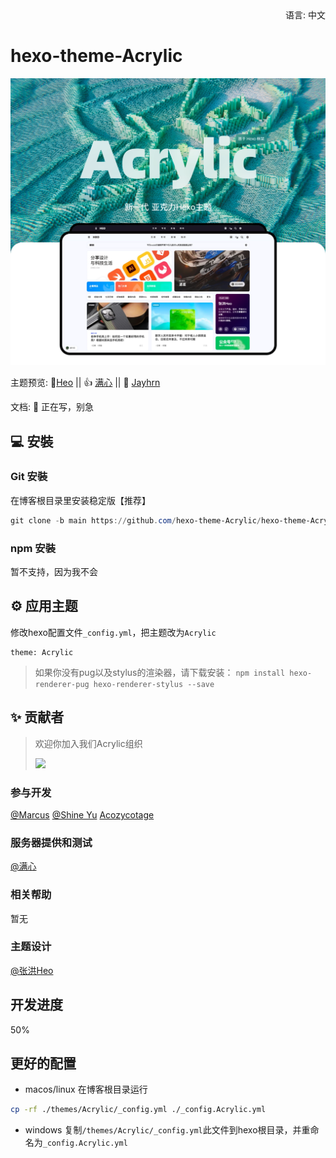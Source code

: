 <div align="right">
  语言:
  中文
</div>

# hexo-theme-Acrylic

![封面图](/source/img/封面图.webp)

主题预览:  🤟[Heo](https://blog.zhheo.com/) ||  👍 [满心](https://blog.lovelu.top/)  ||  🤞 [Jayhrn](https://blog.jayhrn.com/)

文档: 📖 正在写，别急

## 💻 安裝

### Git 安裝

在博客根目录里安装稳定版【推荐】

```powershell
git clone -b main https://github.com/hexo-theme-Acrylic/hexo-theme-Acrylic.git themes/Acrylic
```

### npm 安裝

暂不支持，因为我不会

## ⚙ 应用主题

修改hexo配置文件`_config.yml`，把主题改为`Acrylic`

```
theme: Acrylic
```

>如果你没有pug以及stylus的渲染器，请下载安装： ```npm install hexo-renderer-pug hexo-renderer-stylus --save```

## ✨ 贡献者
> 欢迎你加入我们Acrylic组织
>
>![](https://img2.acozycotage.net/i/2023/02/11/hii326.webp)

### 参与开发
[@Marcus](https://github.com/MarcusYYDS)
[@Shine Yu](https://github.com/ShineYull)
[Acozycotage](https://github.com/Acozycotage)
### 服务器提供和测试
[@满心](https://github.com/helloqibin)
### 相关帮助
暂无
### 主题设计
[@张洪Heo](https://github.com/zhheo)

## 开发进度
50%

## 更好的配置
- macos/linux
在博客根目录运行
```bash
cp -rf ./themes/Acrylic/_config.yml ./_config.Acrylic.yml
```
- windows
复制```/themes/Acrylic/_config.yml```此文件到hexo根目录，并重命名为```_config.Acrylic.yml```
